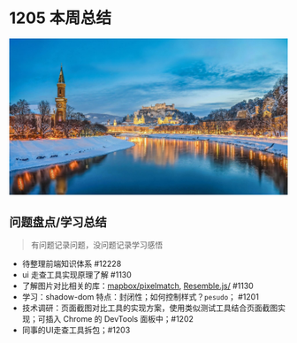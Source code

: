 
# 1205 本周总结

![](./bg-imgs/1205.jpg)

## 问题盘点/学习总结

> 有问题记录问题，没问题记录学习感悟

- 待整理前端知识体系 #12228
- ui 走查工具实现原理了解 #1130
- 了解图片对比相关的库：[mapbox/pixelmatch](https://github.com/mapbox/pixelmatch), [Resemble.js/](https://rsmbl.github.io/Resemble.js/) #1130
- 学习：shadow-dom 特点：封闭性；如何控制样式？`pesudo`； #1201
- 技术调研：页面截图对比工具的实现方案，使用类似测试工具结合页面截图实现；可插入 Chrome 的 DevTools 面板中；#1202
- 同事的UI走查工具拆包；#1203
